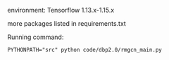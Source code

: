 environment:
Tensorflow 1.13.x-1.15.x

more packages listed in requirements.txt

Running command:

```
PYTHONPATH="src" python code/dbp2.0/rmgcn_main.py
```